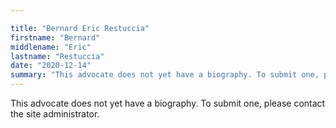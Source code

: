 ```yaml
---

title: "Bernard Eric Restuccia"
firstname: "Bernard"
middlename: "Eric"
lastname: "Restuccia"
date: "2020-12-14"
summary: "This advocate does not yet have a biography. To submit one, please contact the site administrator."
---
```

This advocate does not yet have a biography. To submit one, please contact the site administrator.

